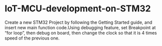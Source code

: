 # IoT-MCU-development-on-STM32
Create a new STM32 Project by following the Getting Started guide, and insert new main function code.Using debugging feature, set Breakpoint at “for loop”, then debug on board, then change the clock so that it is 4 times speed of the previous one.
